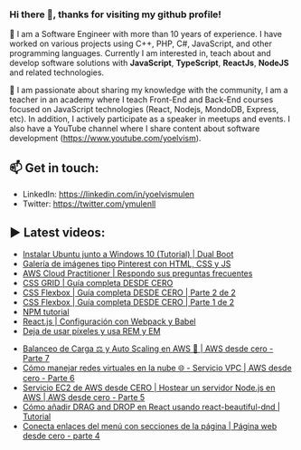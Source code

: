 ### Hi there 👋, thanks for visiting my github profile!

🔭 I am a Software Engineer with more than 10 years of experience. I have worked on various projects using C++, PHP, C#, JavaScript, and other programming languages. Currently I am interested in, teach about and develop software solutions with **JavaScript**, **TypeScript**, **ReactJs**, **NodeJS** and related technologies.

🌱 I am passionate about sharing my knowledge with the community, I am a teacher in an academy where I teach Front-End and Back-End courses focused on JavaScript technologies (React, Nodejs, MondoDB, Express, etc). In addition, I actively participate as a speaker in meetups and events. I also have a YouTube channel where I share content about software development (https://www.youtube.com/yoelvism).

## 📫 Get in touch:
- LinkedIn: https://linkedin.com/in/yoelvismulen
- Twitter: https://twitter.com/ymulenll

## ▶ Latest videos:
- [Instalar Ubuntu junto a Windows 10 (Tutorial) | Dual Boot](https://youtu.be/usRIvdhRTS8)
- [Galería de imágenes tipo Pinterest con HTML, CSS y JS](https://youtu.be/LnEimHQRfFQ)
- [AWS Cloud Practitioner | Respondo sus preguntas frecuentes](https://youtu.be/RRs8edPoZzU)
- [CSS GRID | Guía completa DESDE CERO](https://youtu.be/iKdwZ91Q4L8)
- [CSS Flexbox | Guía completa DESDE CERO | Parte 2 de 2](https://youtu.be/PU1T9DSnxmc)
- [CSS Flexbox | Guía completa DESDE CERO | Parte 1 de 2](https://youtu.be/b2X3sYjRAXY)
- [NPM tutorial](https://youtu.be/AmDw_8U9TF8)
- [React.js | Configuración con Webpack y Babel](https://youtu.be/R7AMcD96mqY)
- [Deja de usar píxeles y usa REM y EM](https://youtu.be/Sgf4HEAW-gQ)
<!-- BLOG-POST-LIST:START -->
- [Balanceo de Carga ⚖ y Auto Scaling en AWS 🚀 | AWS desde cero - Parte 7](https://www.youtube.com/watch?v=HPXdwErNahk)
- [Cómo manejar redes virtuales en la nube 🌐 - Servicio VPC | AWS desde cero - Parte 6](https://www.youtube.com/watch?v=HIcCKT-eTKM)
- [Servicio EC2 de AWS desde CERO | Hostear un servidor Node.js en AWS | AWS desde cero - Parte 5](https://www.youtube.com/watch?v=df7soTJ9vW0)
- [Cómo añadir DRAG and DROP en React usando react-beautiful-dnd | Tutorial](https://www.youtube.com/watch?v=bZsMWorjtFI)
- [Conecta enlaces del menú con secciones de la página | Página web desde cero - parte 4](https://www.youtube.com/watch?v=e14LvRFfjTg)
<!-- BLOG-POST-LIST:END -->

<!--
**ymulenll/ymulenll** is a ✨ _special_ ✨ repository because its `README.md` (this file) appears on your GitHub profile.

Here are some ideas to get you started:

- 🔭 I’m currently working on ...
- 🌱 I’m currently learning ...
- 👯 I’m looking to collaborate on ...
- 🤔 I’m looking for help with ...
- 💬 Ask me about ...
- 📫 How to reach me: ...
- 😄 Pronouns: ...
- ⚡ Fun fact: ...
-->
